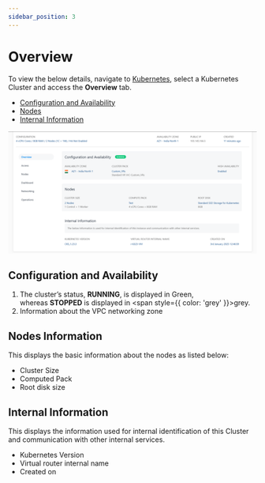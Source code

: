 ```yaml
---
sidebar_position: 3
---
```

# Overview

To view the below details, navigate to [Kubernetes](AboutKubernetes.md), select a Kubernetes Cluster and access the **Overview** tab.

- [Configuration and Availability](#configuration-and-availability)
- [Nodes](#nodes-information)
- [Internal Information](#internal-information)

![Overview](img/Overview1.png)

## Configuration and Availability

1. The cluster’s status, **RUNNING**, is displayed in Green, whereas **STOPPED** is displayed in <span style={{ color: 'grey' }}>grey</span>.
2. Information about the VPC networking zone

## Nodes Information 

This displays the basic information about the nodes as listed below:

- Cluster Size
- Computed Pack
- Root disk size

## Internal Information

This displays the information used for internal identification of this Cluster and communication with other internal services.

- Kubernetes Version
- Virtual router internal name
- Created on




